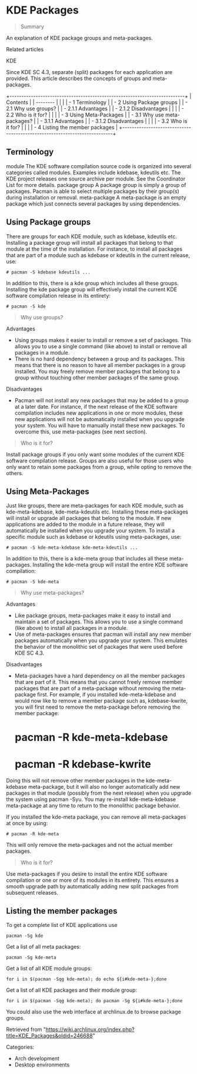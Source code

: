 KDE Packages
============

> Summary

An explanation of KDE package groups and meta-packages.

Related articles

KDE

Since KDE SC 4.3, separate (split) packages for each application are
provided. This article describes the concepts of groups and
meta-packages.

+--------------------------------------------------------------------------+
| Contents                                                                 |
| --------                                                                 |
|                                                                          |
| -   1 Terminology                                                        |
| -   2 Using Package groups                                               |
|     -   2.1 Why use groups?                                              |
|         -   2.1.1 Advantages                                             |
|         -   2.1.2 Disadvantages                                          |
|                                                                          |
|     -   2.2 Who is it for?                                               |
|                                                                          |
| -   3 Using Meta-Packages                                                |
|     -   3.1 Why use meta-packages?                                       |
|         -   3.1.1 Advantages                                             |
|         -   3.1.2 Disadvantages                                          |
|                                                                          |
|     -   3.2 Who is it for?                                               |
|                                                                          |
| -   4 Listing the member packages                                        |
+--------------------------------------------------------------------------+

Terminology
-----------

 module
    The KDE software compilation source code is organized into several
    categories called modules. Examples include kdebase, kdeutils etc.
    The KDE project releases one source archive per module. See the
    Coordinator List for more details.
 package group
    A package group is simply a group of packages. Pacman is able to
    select multiple packages by their group(s) during installation or
    removal.
 meta-package
    A meta-package is an empty package which just connects several
    packages by using dependencies.

Using Package groups
--------------------

There are groups for each KDE module, such as kdebase, kdeutils etc.
Installing a package group will install all packages that belong to that
module at the time of the installation. For instance, to install all
packages that are part of a module such as kdebase or kdeutils in the
current release, use:

    # pacman -S kdebase kdeutils ...

In addition to this, there is a kde group which includes all these
groups. Installing the kde package group will effectively install the
current KDE software compilation release in its entirety:

    # pacman -S kde

> Why use groups?

Advantages

-   Using groups makes it easier to install or remove a set of packages.
    This allows you to use a single command (like above) to install or
    remove all packages in a module.
-   There is no hard dependency between a group and its packages. This
    means that there is no reason to have all member packages in a group
    installed. You may freely remove member packages that belong to a
    group without touching other member packages of the same group.

Disadvantages

-   Pacman will not install any new packages that may be added to a
    group at a later date. For instance, if the next release of the KDE
    software compilation includes new applications in one or more
    modules, these new applications will not be automatically installed
    when you upgrade your system. You will have to manually install
    these new packages. To overcome this, use meta-packages (see next
    section).

> Who is it for?

Install package groups if you only want some modules of the current KDE
software compilation release. Groups are also useful for those users who
only want to retain some packages from a group, while opting to remove
the others.

Using Meta-Packages
-------------------

Just like groups, there are meta-packages for each KDE module, such as
kde-meta-kdebase, kde-meta-kdeutils etc. Installing these meta-packages
will install or upgrade all packages that belong to the module. If new
applications are added to the module in a future release, they will
automatically be installed when you upgrade your system. To install a
specific module such as kdebase or kdeutils using meta-packages, use:

    # pacman -S kde-meta-kdebase kde-meta-kdeutils ...

In addition to this, there is a kde-meta group that includes all these
meta-packages. Installing the kde-meta group will install the entire KDE
software compilation:

    # pacman -S kde-meta

> Why use meta-packages?

Advantages

-   Like package groups, meta-packages make it easy to install and
    maintain a set of packages. This allows you to use a single command
    (like above) to install all packages in a module.
-   Use of meta-packages ensures that pacman will install any new member
    packages automatically when you upgrade your system. This emulates
    the behavior of the monolithic set of packages that were used before
    KDE SC 4.3.

Disadvantages

-   Meta-packages have a hard dependency on all the member packages that
    are part of it. This means that you cannot freely remove member
    packages that are part of a meta-package without removing the
    meta-package first. For example, if you installed kde-meta-kdebase
    and would now like to remove a member package such as,
    kdebase-kwrite, you will first need to remove the meta-package
    before removing the member package:

    # pacman -R kde-meta-kdebase
    # pacman -R kdebase-kwrite

Doing this will not remove other member packages in the kde-meta-kdebase
meta-package, but it will also no longer automatically add new packages
in that module (possibly from the next release) when you upgrade the
system using pacman -Syu. You may re-install kde-meta-kdebase
meta-package at any time to return to the monolithic package behavior.

If you installed the kde-meta package, you can remove all meta-packages
at once by using:

    # pacman -R kde-meta

This will only remove the meta-packages and not the actual member
packages.

> Who is it for?

Use meta-packages if you desire to install the entire KDE software
compilation or one or more of its modules in its entirety. This ensures
a smooth upgrade path by automatically adding new split packages from
subsequent releases.

Listing the member packages
---------------------------

To get a complete list of KDE applications use

    pacman -Sg kde

Get a list of all meta packages:

    pacman -Sg kde-meta

Get a list of all KDE module groups:

    for i in $(pacman -Sqg kde-meta); do echo ${i#kde-meta-};done

Get a list of all KDE packages and their module group:

    for i in $(pacman -Sqg kde-meta); do pacman -Sg ${i#kde-meta-};done

You could also use the web interface at archlinux.de to browse package
groups.

Retrieved from
"https://wiki.archlinux.org/index.php?title=KDE_Packages&oldid=246688"

Categories:

-   Arch development
-   Desktop environments
